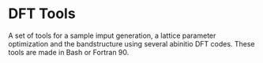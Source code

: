 # DFT Tools

A set of tools for a sample imput generation, a lattice parameter optimization and the bandstructure using several abinitio DFT codes. These tools are made in Bash or Fortran 90. 
